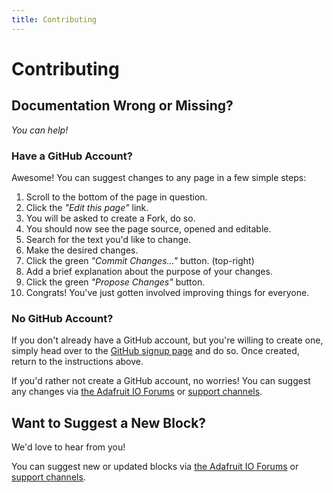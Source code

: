 ```yaml
---
title: Contributing
---
```


# Contributing

## Documentation Wrong or Missing?

_You can help!_

### Have a GitHub Account?

Awesome! You can suggest changes to any page in a few simple steps:
1. Scroll to the bottom of the page in question.
2. Click the _"Edit this page"_ link.
3. You will be asked to create a Fork, do so.
4. You should now see the page source, opened and editable.
5. Search for the text you'd like to change.
6. Make the desired changes.
7. Click the green _"Commit Changes..."_ button. (top-right)
8. Add a brief explanation about the purpose of your changes.
9. Click the green _"Propose Changes"_ button.
10. Congrats! You've just gotten involved improving things for everyone.

### No GitHub Account?

If you don't already have a GitHub account, but you're willing to create one,
simply head over to the [GitHub signup page](https://github.com/signup) and
do so. Once created, return to the instructions above.

If you'd rather not create a GitHub account, no worries! You can suggest any
changes via [the Adafruit IO Forums](https://forums.adafruit.com/viewforum.php?f=56)
or [support channels](https://io.adafruit.com/support).

## Want to Suggest a New Block?

We'd love to hear from you!

You can suggest new or updated blocks via
[the Adafruit IO Forums](https://forums.adafruit.com/viewforum.php?f=56) or
[support channels](https://io.adafruit.com/support).
